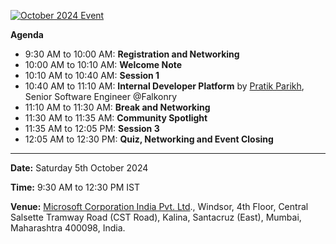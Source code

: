 [![October 2024 Event](/assets/2024-10-05.png)](https://www.meetup.com/gittogether-mumbai/events/303564188/)

**Agenda**

- 9:30 AM to 10:00 AM: **Registration and Networking**
- 10:00 AM to 10:10 AM: **Welcome Note**
- 10:10 AM to 10:40 AM: **Session 1**
- 10:40 AM to 11:10 AM: **Internal Developer Platform** by [Pratik Parikh](https://github.com/pratik-parikh01), Senior Software Engineer @Falkonry
- 11:10 AM to 11:30 AM: **Break and Networking**
- 11:30 AM to 11:35 AM: **Community Spotlight**
- 11:35 AM to 12:05 PM: **Session 3**
- 12:05 AM to 12:30 PM: **Quiz, Networking and Event Closing**

-----------

**Date:** Saturday 5th October 2024

**Time:** 9:30 AM to 12:30 PM IST

**Venue:** [Microsoft Corporation India Pvt. Ltd](https://maps.app.goo.gl/1FhuCQERoZNFa981A)., Windsor, 4th Floor, Central Salsette Tramway Road (CST Road), Kalina, Santacruz (East), Mumbai, Maharashtra 400098, India.
